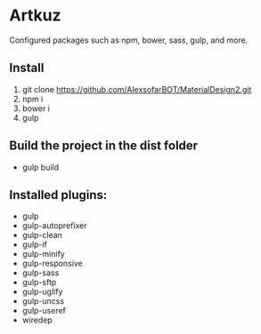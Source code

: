 # Artkuz
Configured packages such as npm, bower, sass, gulp, and more.

## Install
1. git clone https://github.com/AlexsofarBOT/MaterialDesign2.git
2. npm i
3. bower i
4. gulp

## Build the project in the dist folder
* gulp build

## Installed plugins:
* gulp
* gulp-autoprefixer
* gulp-clean
* gulp-if
* gulp-minify
* gulp-responsive
* gulp-sass
* gulp-sftp
* gulp-uglify
* gulp-uncss
* gulp-useref
* wiredep
